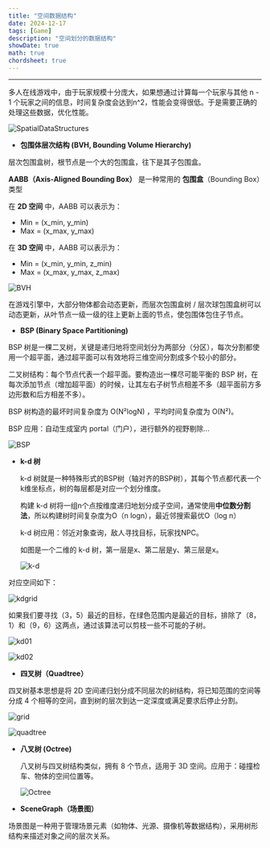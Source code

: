 ```yaml
---
title: "空间数据结构"
date: 2024-12-17
tags: [Game]
description: "空间划分的数据结构"
showDate: true
math: true
chordsheet: true
---
```


---

多人在线游戏中，由于玩家规模十分庞大，如果想通过计算每一个玩家与其他 n - 1 个玩家之间的信息，时间复杂度会达到n^2，性能会变得很低。于是需要正确的处理这些数据，优化性能。

![SpatialDataStructures](/images/Grid/SpatialDataStructures.png)

- **包围体层次结构 (BVH, Bounding Volume Hierarchy)**

层次包围盒树，根节点是一个大的包围盒，往下是其子包围盒。

**AABB（Axis-Aligned Bounding Box）** 是一种常用的 **包围盒**（Bounding Box）类型

在 **2D 空间** 中，AABB 可以表示为：

- Min = (x_min, y_min)
- Max = (x_max, y_max)

在 **3D 空间** 中，AABB 可以表示为：

- Min = (x_min, y_min, z_min)
- Max = (x_max, y_max, z_max)

![BVH](/images/Grid/BVH.png)

在游戏引擎中，大部分物体都会动态更新，而层次包围盒树 / 层次球包围盒树可以动态更新，从叶节点一级一级的往上更新上面的节点，使包围体包住子节点。

- **BSP (Binary Space Partitioning)**

BSP 树是一棵二叉树，关键是递归地将空间划分为两部分（分区），每次分割都使用一个超平面，通过超平面可以有效地将三维空间分割成多个较小的部分。

二叉树结构：每个节点代表一个超平面。要构造出一棵尽可能平衡的 BSP 树，在每次添加节点（增加超平面）的时候，让其左右子树节点相差不多（超平面前方多边形数和后方相差不多）。

BSP 树构造的最坏时间复杂度为 O(N²logN) ，平均时间复杂度为 O(N²)。

BSP 应用：自动生成室内 portal（门户），进行额外的视野剔除...

![BSP](/images/Grid/BSP.png)

- **k-d 树**

  k-d 树就是一种特殊形式的BSP树（轴对齐的BSP树），其每个节点都代表一个k维坐标点，树的每层都是对应一个划分维度。

  构建 k-d 树将一组n个点按维度递归地划分成子空间，通常使用**中位数分割法**，所以构建树时间复杂度为O（n logn），最近邻搜索最优O（log n）

  k-d 树应用：邻近对象查询，敌人寻找目标，玩家找NPC。

  如图是一个二维的 k-d 树，第一层是x、第二层是y、第三层是x。

  

  ![k-d](/images/Grid/k-d.png)

对应空间如下：

![kdgrid](/images/Grid/kdgrid.png)

如果我们要寻找（3，5）最近的目标，在绿色范围内是最近的目标，排除了（8，1）和（9，6）这两点，通过该算法可以剪枝一些不可能的子树。

![kd01](/images/Grid/kd01.png)

![kd02](/images/Grid/kd02.png)

- **四叉树（Quadtree）**

四叉树基本思想是将 2D 空间递归划分成不同层次的树结构，将已知范围的空间等分成 4 个相等的空间，直到树的层次到达一定深度或满足要求后停止分割。

![grid](/images/Grid/grid.png)

![quadtree](/images/Grid/quadtree.png)

- **八叉树 (Octree)**

  八叉树与四叉树结构类似，拥有 8 个节点，适用于 3D 空间。应用于：碰撞检车、物体的空间位置等。

  ![Octree](/images/Grid/Octree.png)

- **SceneGraph（场景图）**

场景图是一种用于管理场景元素（如物体、光源、摄像机等数据结构），采用树形结构来描述对象之间的层次关系。

